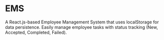 # EMS
A React.js-based Employee Management System that uses localStorage for data persistence. Easily manage employee tasks with status tracking (New, Accepted, Completed, Failed).
